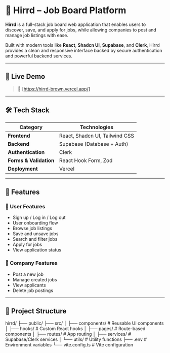# 💼 Hirrd – Job Board Platform

**Hirrd** is a full-stack job board web application that enables users to discover, save, and apply for jobs, while allowing companies to post and manage job listings with ease.

Built with modern tools like **React**, **Shadcn UI**, **Supabase**, and **Clerk**, Hirrd provides a clean and responsive interface backed by secure authentication and powerful backend services.

---

## 🚀 Live Demo

> 🔗 [https://hirrd-brown.vercel.app/]

---

## 🛠️ Tech Stack

| Category              | Technologies                                  |
|-----------------------|-----------------------------------------------|
| **Frontend**          | React, Shadcn UI, Tailwind CSS                |
| **Backend**           | Supabase (Database + Auth)                    |
| **Authentication**    | Clerk                                         |
| **Forms & Validation**| React Hook Form, Zod                          |
| **Deployment**        | Vercel                                        |

---

## 🚧 Features

### 👤 User Features

- Sign up / Log in / Log out
- User onboarding flow
- Browse job listings
- Save and unsave jobs
- Search and filter jobs
- Apply for jobs
- View application status

### 🏢 Company Features

- Post a new job
- Manage created jobs
- View applicants
- Delete job postings

---

## 📁 Project Structure

hirrd/
├── public/
├── src/
│ ├── components/ # Reusable UI components
│ ├── hooks/ # Custom React hooks
│ ├── pages/ # Route-based components
│ ├── routes/ # App routing
│ ├── services/ # Supabase/Clerk services
│ └── utils/ # Utility functions
├── .env # Environment variables
└── vite.config.ts # Vite configuration


